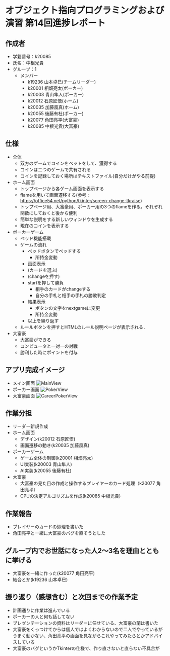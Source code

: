 # オブジェクト指向プログラミングおよび演習 第14回進捗レポート

## 作成者
- 学籍番号：k20085
- 氏名：中根光貴
- グループ：1
    - メンバー
        - k19236 山本卓巳(チームリーダー)
        - k20001 相畑亮太(ポーカー)
        - k20003 青山隼人(ポーカー)
        - k20012 石原匠悟(ホーム)
        - k20035 加藤風真(ホーム)
        - k20055 後藤有杜(ポーカー)
        - k20077 角田亮平(大富豪)
        - k20085 中根光貴(大富豪)

## 仕様
- 全体
     - 双方のゲームでコインをベットをして、獲得する
     - コインは二つのゲームで共有される
     - コインを記録しておく場所はテキストファイル(自分だけがやる前提)
- ホーム画面
    - トップページから各ゲーム画面を表示する 
    - flameを用いて画面遷移する(参考 : https://office54.net/python/tkinter/screen-change-tkraise) 
    - トップページ用、大富豪用、ポーカー用の3つのflameを作る。それぞれ関数にしておくと後から便利 
    - 簡単な説明をする新しいウィンドウを生成する 
    - 現在のコインを表示する
- ポーカーゲーム
    - ベッド機能搭載
    - ゲームの流れ
        - ベッドボタンでベッドする
            - 所持金変動
        - 画面表示
        - (カードを選ぶ)
        - (changeを押す)
        - startを押して勝負
            - 相手のカードがchangeする
            - 自分の手札と相手の手札の勝敗判定
        - 結果表示
            - ボタンの文字をnextgameに変更
            - 所持金変動
        - 以上を繰り返す
    - ルールボタンを押すとHTMLのルール説明ページが表示される．
- 大富豪
    - 大富豪ができる
    - コンピュータと一対一の対戦
    - 勝利した時にポイントを付与

## アプリ完成イメージ
- メイン画面
![MainView](MainView.png)
- ポーカー画面
![PokerView](PokerView.jpg)
- 大富豪画面
![CareerPokerView](CareerPokerView.jpg)

## 作業分担
- リーダー新規作成
- ホーム画面
    - デザイン(k20012 石原匠悟)
    - 画面遷移の動き(k20035 加藤風真)
- ポーカーゲーム
    - ゲーム全体の制御(k20001 相畑亮太)
    - UI実装(k20003 青山隼人)
    - AI実装(k20055 後藤有杜)
- 大富豪
    - 大富豪の見た目の作成と操作するプレイヤーのカード処理（k20077 角田亮平）
    - CPUの決定アルゴリズムを作成(k20085 中根光貴)

## 作業報告
- プレイヤーのカードの処理を書いた
- 角田亮平と一緒に大富豪のバグを直そうとした

## グループ内でお世話になった人2〜3名を理由とともに挙げる
- 大富豪を一緒に作った(k20077 角田亮平)
- 結合とか(k19236 山本卓巳)

## 振り返り（感想含む）と次回までの作業予定
- 計画通りに作業は進んでいる
- ポーカーの人と何も話してない
- プレゼンテーションの資料はリーダーに任せている、大富豪の蘭は書いた
- 大富豪をくっつけてからは個人ではよくわからないので二人でやっているがうまく動かない、角田亮平の画面を見ながらこれやってみたらとかアドバイスしている
- 大富豪のバグというかTkinterの仕様で、作り直さないと直らない不具合が
